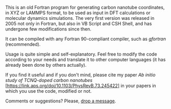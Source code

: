 This is an old Fortran program for generating carbon nanotube coordinates, in XYZ or LAMMPS format, to be used as input in DFT calculations or molecular dynamics simulations. The very first version was released in 2005 not only in Fortran, but also in VB Script and CSH Shell, and has undergone few modifications since then.

It can be compiled with any Fortran 90-compliant compiler, such as *gfortran* (recommended).

Usage is quite simple and self-explanatory. Feel free to modify the code according to your needs and translate it to other computer languages (it has already been done by others actually).

If you find it useful and if you don't mind, please cite my paper *Ab initio study of TCNQ-doped carbon nanotubes* [https://link.aps.org/doi/10.1103/PhysRevB.73.245422] in your papers in which you use the code, modified or not.

Comments or suggestions? Please, [drop a message](mailto:roberto.veiga@ufabc.edu.br).
